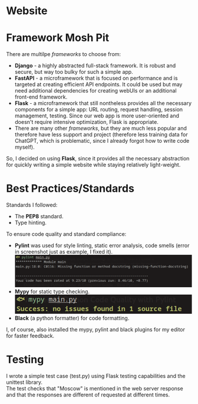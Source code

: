 # Website


# Framework Mosh Pit
There are multilpe *frameworks* to choose from:
- **Django** - a highly abstracted full-stack framework. It is robust and secure, but way too bulky for such a simple app.
- **FastAPI** - a microframework that is focused on performance and is targeted at creating efficient API endpoints. It could be used but may need additional dependencies for creating webUIs or an additional front-end framework.
- **Flask** - a microframework that still nontheless provides all the necessary components for a simple app: URL routing, request handling, session management, testing. Since our web app is more user-oriented and doesn't require intensive optimization, Flask is appropriate.
- There are many other *frameworks*, but they are much less popular and therefore have less support and project (therefore less training data for ChatGPT, which is problematic, since I already forgot how to write code myself).

So, I decided on using **Flask**, since it provides all the necessary abstraction for quickly writing a simple website while staying relatively light-weight.

# Best Practices/Standards
Standards I followed:
- The **PEP8** standard.  
- Type hinting.

To ensure code quality and standard compliance:
- **Pylint** was used for style linting, static error analysis, code smells (error in screenshot just as example, I fixed it).  
![image](./resources/S_2023-08-31_00-15-08.png)
- **Mypy** for static type checking.  
![image](./resources/S_2023-08-31_00-23-58.png)
- **Black** (a python formatter) for code formatting.

I, of course, also installed the mypy, pylint and black plugins for my editor for faster feedback.

# Testing
I wrote a simple test case (test.py) using Flask testing capabilities and the unittest library.  
The test checks that "Moscow" is mentioned in the web server response and that the responses are different of requested at different times.

